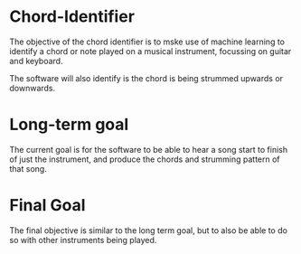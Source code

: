 # Chord-Identifier

The objective of the chord identifier is to mske use of machine learning to identify a chord or note played on a musical instrument, focussing on guitar and keyboard.

The software will also identify is the chord is being strummed upwards or downwards.

# Long-term goal

The current goal is for the software to be able to hear a song start to finish of just the instrument, and produce the chords and strumming pattern of that song.

# Final Goal

The final objective is similar to the long term goal, but to also be able to do so with other instruments being played.
